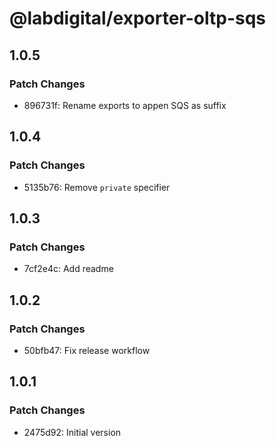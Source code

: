 # @labdigital/exporter-oltp-sqs

## 1.0.5

### Patch Changes

- 896731f: Rename exports to appen SQS as suffix

## 1.0.4

### Patch Changes

- 5135b76: Remove `private` specifier

## 1.0.3

### Patch Changes

- 7cf2e4c: Add readme

## 1.0.2

### Patch Changes

- 50bfb47: Fix release workflow

## 1.0.1

### Patch Changes

- 2475d92: Initial version
